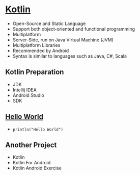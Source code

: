 # [Kotlin](https://kotlinlang.org/)
- Open-Source and Static Language
- Support both object-oriented and functional programming
- Multiplatform
- Server-Side, run on Java Virtual Machine (JVM)
- Multiplatform Libraries
- Recommended by Android
- Syntax is similar to languages such as Java, C#, Scala

## Kotlin Preparation
- JDK
- Intellij IDEA
- Android Studio
- SDK

## [Hello World](https://github.com/HidayatRivai2020/kotlin/blob/main/src/main/kotlin/Main.kt)
- `println("Hello World")`

## Another Project
- Kotlin
- Kotlin For Android
- Kotlin Android Exercise